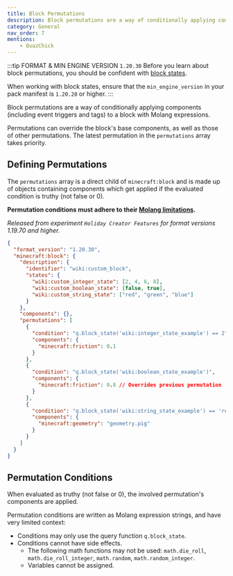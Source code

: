 ```yaml
---
title: Block Permutations
description: Block permutations are a way of conditionally applying components (including event triggers and tags) to a block with Molang expressions.
category: General
nav_order: 7
mentions:
    - QuazChick
---
```


:::tip FORMAT & MIN ENGINE VERSION `1.20.30`
Before you learn about block permutations, you should be confident with [block states](/blocks/block-states).

When working with block states, ensure that the `min_engine_version` in your pack manifest is `1.20.20` or higher.
:::

Block permutations are a way of conditionally applying components (including event triggers and tags) to a block with Molang expressions.

Permutations can override the block's base components, as well as those of other permutations. The latest permutation in the `permutations` array takes priority.

## Defining Permutations

The `permutations` array is a direct child of `minecraft:block` and is made up of objects containing components which get applied if the evaluated condition is truthy (not false or 0).

**Permutation conditions must adhere to their [Molang limitations](#permutation-conditions).**

_Released from experiment `Holiday Creator Features` for format versions 1.19.70 and higher._

<CodeHeader></CodeHeader>

```json
{
  "format_version": "1.20.30",
  "minecraft:block": {
    "description": {
      "identifier": "wiki:custom_block",
      "states": {
        "wiki:custom_integer_state": [2, 4, 6, 8],
        "wiki:custom_boolean_state": [false, true],
        "wiki:custom_string_state": ["red", "green", "blue"]
      }
    },
    "components": {},
    "permutations": [
      {
        "condition": "q.block_state('wiki:integer_state_example') == 2",
        "components": {
          "minecraft:friction": 0.1
        }
      },
      {
        "condition": "q.block_state('wiki:boolean_state_example')",
        "components": {
          "minecraft:friction": 0.8 // Overrides previous permutation
        }
      },
      {
        "condition": "q.block_state('wiki:string_state_example') == 'red' && !q.block_state('wiki:boolean_state_example')",
        "components": {
          "minecraft:geometry": "geometry.pig"
        }
      }
    ]
  }
}
```

## Permutation Conditions

When evaluated as truthy (not false or 0), the involved permutation's components are applied.

Permutation conditions are written as Molang expression strings, and have very limited context:

-   Conditions may only use the query function `q.block_state`.
-   Conditions cannot have side effects.
    -   The following math functions may not be used: `math.die_roll`, `math.die_roll_integer`, `math.random`, `math.random_integer`.
    -   Variables cannot be assigned.

